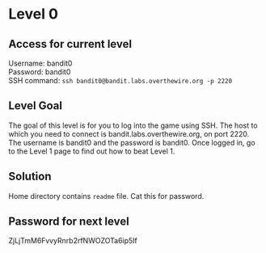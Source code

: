 # Level 0

## Access for current level
Username: bandit0<br>
Password: bandit0<br>
SSH command: `ssh bandit0@bandit.labs.overthewire.org -p 2220`<br>

## Level Goal
The goal of this level is for you to log into the game using SSH. The host to which you need to connect is bandit.labs.overthewire.org, on port 2220. The username is bandit0 and the password is bandit0. Once logged in, go to the Level 1 page to find out how to beat Level 1.

## Solution
Home directory contains `readme` file. Cat this for password.

## Password for next level
ZjLjTmM6FvvyRnrb2rfNWOZOTa6ip5If